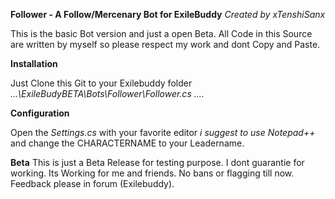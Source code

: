 **Follower - A Follow/Mercenary Bot for ExileBuddy**
*Created by xTenshiSanx*

This is the basic Bot version and just a open Beta.
All Code in this Source are written by myself so please respect my work and dont
Copy and Paste.

**Installation**

Just Clone this Git to your Exilebuddy folder *...\ExileBudyBETA\Bots\Follower\Follower.cs ....*

**Configuration**

Open the *Settings.cs* with your favorite editor *i suggest to use Notepad++*
and change the CHARACTERNAME to your Leadername.

**Beta**
This is just a Beta Release for testing purpose.
I dont guarantie for working. Its Working for me and friends. No bans or flagging till now.
Feedback please in forum (Exilebuddy).